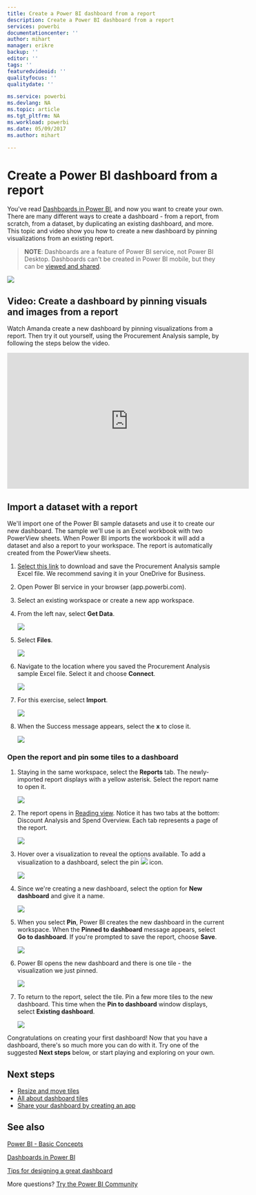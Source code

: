 ```yaml
---
title: Create a Power BI dashboard from a report
description: Create a Power BI dashboard from a report
services: powerbi
documentationcenter: ''
author: mihart
manager: erikre
backup: ''
editor: ''
tags: ''
featuredvideoid: ''
qualityfocus: ''
qualitydate: ''

ms.service: powerbi
ms.devlang: NA
ms.topic: article
ms.tgt_pltfrm: NA
ms.workload: powerbi
ms.date: 05/09/2017
ms.author: mihart

---
```

# Create a Power BI dashboard from a report
You've read [Dashboards in Power BI](service-dashboards.md), and now you want to create your own. There are many different ways to create a dashboard - from a report, from scratch, from a dataset, by duplicating an existing dashboard, and more.  This topic and video show you how to create a new dashboard by pinning visualizations from an existing report.

> **NOTE**: Dashboards are a feature of Power BI service, not Power BI Desktop. Dashboards can't be created in Power BI mobile, but they can be [viewed and shared](mobile-apps-view-dashboard.md).
> 
> 

![](media/service-dashboard-create/power-bi-completed-dashboard-small.png)

## Video: Create a dashboard by pinning visuals and images from a report
Watch Amanda create a new dashboard by pinning visualizations from a report. Then try it out yourself, using the Procurement Analysis sample, by following the steps below the video.

<iframe width="560" height="315" src="https://www.youtube.com/embed/lJKgWnvl6bQ" frameborder="0" allowfullscreen></iframe>

## Import a dataset with a report
We'll import one of the Power BI sample datasets and use it to create our new dashboard. The sample we'll use is an Excel workbook with two PowerView sheets. When Power BI imports the workbook it will add a dataset and also a report to your workspace.  The report is automatically created from the PowerView sheets.

1. [Select this link](http://go.microsoft.com/fwlink/?LinkId=529784) to download and save the Procurement Analysis sample Excel file. We recommend saving it in your OneDrive for Business.
2. Open Power BI service in your browser (app.powerbi.com).
3. Select an existing workspace or create a new app workspace.
4. From the left nav, select **Get Data**.
   
    ![](media/service-dashboard-create/power-bi-get-data3.png)
5. Select **Files**.
   
   ![](media/service-dashboard-create/power-bi-select-files.png)
6. Navigate to the location where you saved the Procurement Analysis sample Excel file. Select it and choose **Connect**.
   
   ![](media/service-dashboard-create/power-bi-connectnew.png)
7. For this exercise, select **Import**.
   
    ![](media/service-dashboard-create/power-bi-import.png)
8. When the Success message appears, select the **x** to close it.
   
   ![](media/service-dashboard-create/power-bi-view-datasetnew.png)

### Open the report and pin some tiles to a dashboard
1. Staying in the same workspace, select the **Reports** tab. The newly-imported report displays with a yellow asterisk. Select the report name to open it.
   
    ![](media/service-dashboard-create/power-bi-reports.png)
2. The report opens in [Reading view](service-interact-with-a-report-in-reading-view.md). Notice it has two tabs at the bottom: Discount Analysis and Spend Overview. Each tab represents a page of the report.
   
    ![](media/service-dashboard-create/power-bi-reading-view.png)
3. Hover over a visualization to reveal the options available. To add a visualization to a dashboard, select the pin ![](media/service-dashboard-create/power-bi-pin-icon.png) icon.
   
    ![](media/service-dashboard-create/power-bi-hover.png)
4. Since we're creating a new dashboard, select the option for **New dashboard** and give it a name. 
   
   ![](media/service-dashboard-create/power-bi-pin-tile.png)
5. When you select **Pin**, Power BI creates the new dashboard in the current workspace. When the **Pinned to dashboard** message appears, select **Go to dashboard**. If you're prompted to save the report, choose **Save**.
   
     ![](media/service-dashboard-create/power-bi-pin-success.png)
6. Power BI opens the new dashboard and there is one tile - the visualization we just pinned. 
   
   ![](media/service-dashboard-create/power-bi-pinned.png)
7. To return to the report, select the tile. Pin a few more tiles to the new dashboard. This time when the **Pin to dashboard** window displays, select **Existing dashboard**.  
   
   ![](media/service-dashboard-create/power-bi-existing-dashboard.png)

Congratulations on creating your first dashboard! Now that you have a dashboard, there's so much more you can do with it.  Try one of the suggested **Next steps** below, or start playing and exploring on your own.   

## Next steps
* [Resize and move tiles](service-dashboard-edit-tile.md)
* [All about dashboard tiles](service-dashboard-tiles.md)
* [Share your dashboard by creating an app](service-create-distribute-apps.md)

## See also
[Power BI - Basic Concepts](service-basic-concepts.md)

[Dashboards in Power BI](service-dashboards.md)

[Tips for designing a great dashboard](service-dashboards-design-tips.md)

More questions? [Try the Power BI Community](http://community.powerbi.com/)

